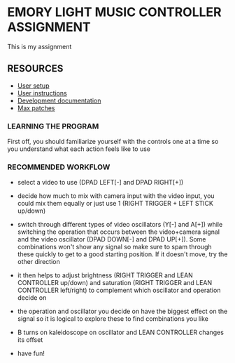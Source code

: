 # EMORY LIGHT MUSIC CONTROLLER ASSIGNMENT
 
This is my assignment

## RESOURCES

- [User setup](userSetup.md)
- [User instructions](userControls.md)
- [Development documentation](developmentDocumentation.md)
- [Max patches](maxPatches)


### LEARNING THE PROGRAM
 First off, you should familiarize yourself with the controls one at a time so you understand what each action feels like to use
### RECOMMENDED WORKFLOW
- select a video to use (DPAD LEFT[-] and DPAD RIGHT[+])

- decide how much to mix with camera input with the video input, you could mix them equally or just use 1 (RIGHT TRIGGER + LEFT STICK up/down)

- switch through different types of video oscillators (Y[-] and A[+]) while switching the operation that occurs between the video+camera signal and the video oscillator (DPAD DOWN[-] and DPAD UP[+]). Some combinations won't show any signal so make sure to spam through these quickly to get to a good starting position. If it doesn't move, try the other direction

- it then helps to adjust brightness (RIGHT TRIGGER and LEAN CONTROLLER up/down) and saturation (RIGHT TRIGGER and LEAN CONTROLLER left/right) to complement which oscillator and operation decide on

- the operation and oscillator you decide on have the biggest effect on the signal so it is logical to explore these to find combinations you like

- B turns on kaleidoscope on oscillator and LEAN CONTROLLER changes its offset

- have fun!